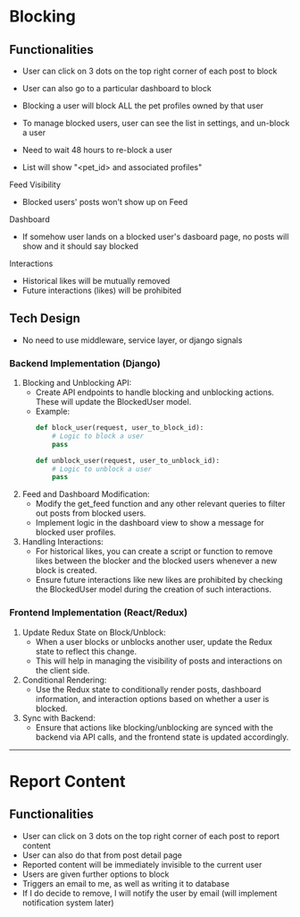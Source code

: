 # Blocking

## Functionalities

- User can click on 3 dots on the top right corner of each post to block
- User can also go to a particular dashboard to block


- Blocking a user will block ALL the pet profiles owned by that user
- To manage blocked users, user can see the list in settings, and un-block a user
- Need to wait 48 hours to re-block a user
- List will show "<pet_id> and associated profiles"


Feed Visibility
- Blocked users' posts won't show up on Feed

Dashboard
- If somehow user lands on a blocked user's dasboard page, no posts will show and it should say blocked

Interactions
- Historical likes will be mutually removed
- Future interactions (likes) will be prohibited


## Tech Design

- No need to use middleware, service layer, or django signals


### Backend Implementation (Django)
1. Blocking and Unblocking API:
   - Create API endpoints to handle blocking and unblocking actions. These will update the BlockedUser model.
   - Example:
     ```py
     def block_user(request, user_to_block_id):
         # Logic to block a user
         pass

     def unblock_user(request, user_to_unblock_id):
         # Logic to unblock a user
         pass
     ```
2. Feed and Dashboard Modification:
   - Modify the get_feed function and any other relevant queries to filter out posts from blocked users.
   - Implement logic in the dashboard view to show a message for blocked user profiles.
3. Handling Interactions:
   - For historical likes, you can create a script or function to remove likes between the blocker and the blocked users whenever a new block is created.
   - Ensure future interactions like new likes are prohibited by checking the BlockedUser model during the creation of such interactions.


### Frontend Implementation (React/Redux)

1. Update Redux State on Block/Unblock:
   - When a user blocks or unblocks another user, update the Redux state to reflect this change.
   - This will help in managing the visibility of posts and interactions on the client side.
2. Conditional Rendering:
   - Use the Redux state to conditionally render posts, dashboard information, and interaction options based on whether a user is blocked.
3. Sync with Backend:
   - Ensure that actions like blocking/unblocking are synced with the backend via API calls, and the frontend state is updated accordingly.


---

# Report Content

## Functionalities

- User can click on 3 dots on the top right corner of each post to report content
- User can also do that from post detail page
- Reported content will be immediately invisible to the current user
- Users are given further options to block
- Triggers an email to me, as well as writing it to database
- If I do decide to remove, I will notify the user by email (will implement notification system later)
